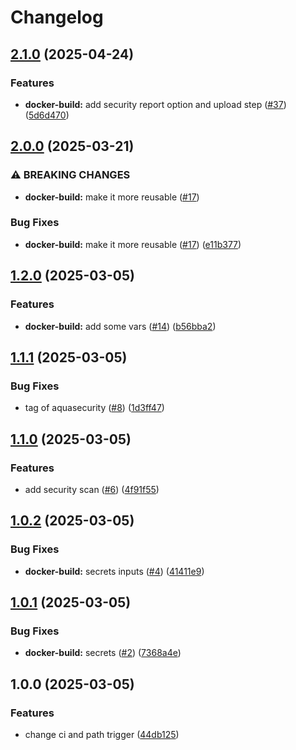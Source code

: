 # Changelog

## [2.1.0](https://github.com/iExecBlockchainComputing/github-actions-workflows/compare/docker-build-v2.0.0...docker-build-v2.1.0) (2025-04-24)


### Features

* **docker-build:** add security report option and upload step ([#37](https://github.com/iExecBlockchainComputing/github-actions-workflows/issues/37)) ([5d6d470](https://github.com/iExecBlockchainComputing/github-actions-workflows/commit/5d6d470b30eb5be75ebb0c78b3477511bb9fa272))

## [2.0.0](https://github.com/iExecBlockchainComputing/github-actions-workflows/compare/docker-build-v1.2.0...docker-build-v2.0.0) (2025-03-21)


### ⚠ BREAKING CHANGES

* **docker-build:** make it more reusable ([#17](https://github.com/iExecBlockchainComputing/github-actions-workflows/issues/17))

### Bug Fixes

* **docker-build:** make it more reusable ([#17](https://github.com/iExecBlockchainComputing/github-actions-workflows/issues/17)) ([e11b377](https://github.com/iExecBlockchainComputing/github-actions-workflows/commit/e11b377b8ed53820151de5687ecac0b09c251810))

## [1.2.0](https://github.com/iExecBlockchainComputing/github-actions-workflows/compare/docker-build-v1.1.1...docker-build-v1.2.0) (2025-03-05)


### Features

* **docker-build:** add some vars ([#14](https://github.com/iExecBlockchainComputing/github-actions-workflows/issues/14)) ([b56bba2](https://github.com/iExecBlockchainComputing/github-actions-workflows/commit/b56bba2f4ae61f67bcb2a442a119855cdb4a133d))

## [1.1.1](https://github.com/iExecBlockchainComputing/github-actions-workflows/compare/docker-build-v1.1.0...docker-build-v1.1.1) (2025-03-05)


### Bug Fixes

* tag of aquasecurity ([#8](https://github.com/iExecBlockchainComputing/github-actions-workflows/issues/8)) ([1d3ff47](https://github.com/iExecBlockchainComputing/github-actions-workflows/commit/1d3ff475697b55b43dd42eb600d41cd42d8d0d37))

## [1.1.0](https://github.com/iExecBlockchainComputing/github-actions-workflows/compare/docker-build-v1.0.2...docker-build-v1.1.0) (2025-03-05)


### Features

* add security scan ([#6](https://github.com/iExecBlockchainComputing/github-actions-workflows/issues/6)) ([4f91f55](https://github.com/iExecBlockchainComputing/github-actions-workflows/commit/4f91f5525d8c7986d9aa1b1273ec229da39a7dec))

## [1.0.2](https://github.com/iExecBlockchainComputing/github-actions-workflows/compare/docker-build-v1.0.1...docker-build-v1.0.2) (2025-03-05)


### Bug Fixes

* **docker-build:** secrets inputs ([#4](https://github.com/iExecBlockchainComputing/github-actions-workflows/issues/4)) ([41411e9](https://github.com/iExecBlockchainComputing/github-actions-workflows/commit/41411e9b11230d6afad0fc8b2cf60b99154448d9))

## [1.0.1](https://github.com/iExecBlockchainComputing/github-actions-workflows/compare/docker-build-v1.0.0...docker-build-v1.0.1) (2025-03-05)


### Bug Fixes

* **docker-build:** secrets ([#2](https://github.com/iExecBlockchainComputing/github-actions-workflows/issues/2)) ([7368a4e](https://github.com/iExecBlockchainComputing/github-actions-workflows/commit/7368a4e617903a09e0b426d50d8b99abb7107bf9))

## 1.0.0 (2025-03-05)


### Features

* change ci and path trigger ([44db125](https://github.com/iExecBlockchainComputing/github-actions-workflows/commit/44db1257a68422bcec273a80f75173012cb30f56))
